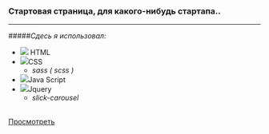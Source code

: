 ### Стартовая страница, для какого-нибудь стартапа..
___

#####_Cдесь я использовал:_

* ![](html5.png) HTML
* ![](css.png)CSS
  * _sass ( scss )_
* ![](java-script.png)Java Script
* ![](jquery.png)Jquery
  * _slick-carousel_
  <br>
[Просмотреть](https://rizvandev.github.io/AXIT/)
